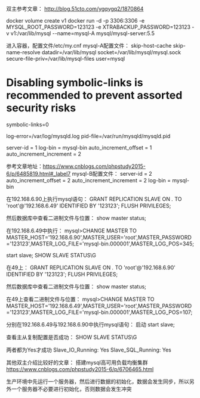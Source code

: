双主参考文章：
http://blog.51cto.com/ygqygq2/1870864

docker volume create v1
docker run -d -p 3306:3306 -e MYSQL_ROOT_PASSWORD=123123 -e XTRABACKUP_PASSWORD=123123 -v v1:/var/lib/mysql --name=mysql-A mysql/mysql-server:5.5

进入容器，配置文件/etc/my.cnf
mysql-A配置文件：
skip-host-cache
skip-name-resolve
datadir=/var/lib/mysql
socket=/var/lib/mysql/mysql.sock
secure-file-priv=/var/lib/mysql-files
user=mysql

# Disabling symbolic-links is recommended to prevent assorted security risks
symbolic-links=0

log-error=/var/log/mysqld.log
pid-file=/var/run/mysqld/mysqld.pid



server-id = 1
log-bin = mysql-bin
auto_increment_offset = 1
auto_increment_increment = 2




参考文章地址：https://www.cnblogs.com/phpstudy2015-6/p/6485819.html#_label7
mysql-B配置文件：
server-id = 2
auto_increment_offset = 2
auto_increment_increment = 2
log-bin = mysql-bin



在192.168.6.90上执行mysql语句：
GRANT REPLICATION SLAVE ON *.* TO 'root'@'192.168.6.49' IDENTIFIED BY '123123';
FLUSH PRIVILEGES;

然后数据库中查看二进制文件与位置：
show master status;

在192.168.6.49中执行：
mysql>CHANGE MASTER TO MASTER_HOST='192.168.6.90',MASTER_USER='root',MASTER_PASSWORD='123123',MASTER_LOG_FILE='mysql-bin.000001',MASTER_LOG_POS=345;

start slave;
SHOW SLAVE STATUS\G


在49上：
GRANT REPLICATION SLAVE ON *.* TO 'root'@'192.168.6.90' IDENTIFIED BY '123123';
FLUSH PRIVILEGES;

然后数据库中查看二进制文件与位置：
show master status;


在49上查看二进制文件与位置：
mysql>CHANGE MASTER TO MASTER_HOST='192.168.6.49',MASTER_USER='root',MASTER_PASSWORD='123123',MASTER_LOG_FILE='mysql-bin.000001',MASTER_LOG_POS=107;

分别在192.168.6.49与192.168.6.90中执行mysql语句：
启动
start slave;

查看主从复制配置是否成功：
SHOW SLAVE STATUS\G

两者都为Yes才成功
Slave_IO_Running: Yes
Slave_SQL_Running: Yes

其他双主介绍比较好的文章：
搭建mysql高可用负载均衡集群
https://www.cnblogs.com/phpstudy2015-6/p/6706465.html

生产环境中先运行一个服务器，然后进行数据的初始化，数据会发生同步，所以另外一个服务器不必要进行初始化，否则数据会发生冲突

